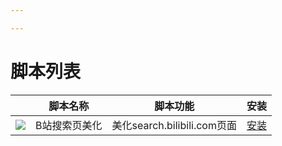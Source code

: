 ```yaml
---

---
```


# 脚本列表
||脚本名称|脚本功能|安装|
|-|-|-|-|
|![](https://www.bilibili.com/favicon.ico?v=1)|B站搜索页美化|美化search.bilibili.com页面|[安装](https://greasyfork.org/zh-CN/scripts/458903-b%E7%AB%99%E6%90%9C%E7%B4%A2%E9%A1%B5%E7%BE%8E%E5%8C%96)|